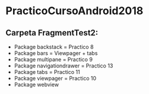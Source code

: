 # PracticoCursoAndroid2018 #

## Carpeta FragmentTest2: ##

- Package backstack = Practico 8
- Package bars = Viewpager + tabs
- Package multipane = Practico 9
- Package navigationdrawer = Practico 13
- Package tabs = Practico 11
- Package viewpager = Practico 10
- Package webview 
